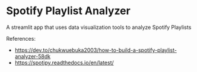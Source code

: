 # Spotify Playlist Analyzer

A streamlit app that uses data visualization tools to analyze Spotify Playlists

References:
- https://dev.to/chukwuebuka2003/how-to-build-a-spotify-playlist-analyzer-58dk
- https://spotipy.readthedocs.io/en/latest/
